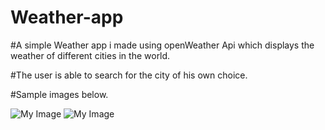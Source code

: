 # Weather-app


#A simple Weather app i made using openWeather Api which displays the weather of different cities  in the world.

#The user is able to search for the city of his own choice.

#Sample images below.

![My Image](my-image.png)
![My Image](my-image.png)
